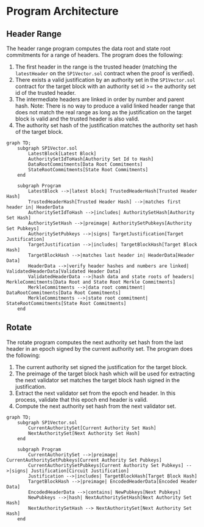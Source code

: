 # Program Architecture

## Header Range

The header range program computes the data root and state root commitments for a range of headers. The program does the following:
1. The first header in the range is the trusted header (matching the `latestHeader` on the `SP1Vector.sol` contract when the proof is verified).
2. There exists a valid justification by an authority set in the `SP1Vector.sol` contract for the target block with an authority set id >= the authority set id of the trusted header.
3. The intermediate headers are linked in order by number and parent hash. Note: There is no way to produce a valid linked header range that does not match the real range as long as the justification on the target block is valid and the trusted header is also valid.
4. The authority set hash of the justification matches the authority set hash of the target block.

```mermaid
graph TD;
    subgraph SP1Vector.sol
        LatestBlock[Latest Block]
        AuthoritySetIdToHash[Authority Set Id to Hash]
        DataRootCommitments[Data Root Commitments]
        StateRootCommitments[State Root Commitments]
    end

    subgraph Program
        LatestBlock -->|latest block| TrustedHeaderHash[Trusted Header Hash]
        TrustedHeaderHash[Trusted Header Hash] -->|matches first header in| HeaderData
        AuthoritySetIdToHash -->|includes| AuthoritySetHash[Authority Set Hash]
        AuthoritySetHash -->|preimage| AuthoritySetPubkeys[Authority Set Pubkeys]
        AuthoritySetPubkeys -->|signs| TargetJustification[Target Justification]
        TargetJustification -->|includes| TargetBlockHash[Target Block Hash]
        TargetBlockHash -->|matches last header in| HeaderData[Header Data]
        HeaderData -->|verify header hashes and numbers are linked| ValidatedHeaderData[Validated Header Data]
        ValidatedHeaderData -->|hash data and state roots of headers| MerkleCommitments[Data Root and State Root Merkle Commitments]
        MerkleCommitments -->|data root commitment| DataRootCommitments[Data Root Commitments]
        MerkleCommitments -->|state root commitment| StateRootCommitments[State Root Commitments]
    end

```

## Rotate

The rotate program computes the next authority set hash from the last header in an epoch signed by the current authority set. The program does the following:
1. The current authority set signed the justification for the target block.
2. The preimage of the target block hash which will be used for extracting the next validator set matches the target block hash signed in the justification.
3. Extract the next validator set from the epoch end header. In this process, validate that this epoch end header is valid.
4. Compute the next authority set hash from the next validator set.

```mermaid
graph TD;
    subgraph SP1Vector.sol
        CurrentAuthoritySet[Current Authority Set Hash]
        NextAuthoritySet[Next Authority Set Hash]
    end

    subgraph Program
        CurrentAuthoritySet -->|preimage| CurrentAuthoritySetPubkeys[Current Authority Set Pubkeys]
        CurrentAuthoritySetPubkeys[Current Authority Set Pubkeys] -->|signs| Justification[Circuit Justification]
        Justification -->|includes| TargetBlockHash[Target Block Hash]
        TargetBlockHash -->|preimage| EncodedHeaderData[Encoded Header Data]
        EncodedHeaderData -->|contains| NewPubkeys[Next Pubkeys]
        NewPubkeys -->|hash| NextAuthoritySetHash[Next Authority Set Hash]
        NextAuthoritySetHash --> NextAuthoritySet[Next Authority Set Hash]
    end
```